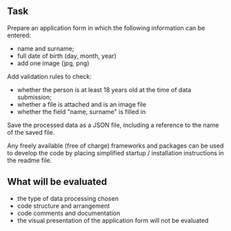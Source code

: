 ## Task

Prepare an application form in which the following information can be entered:

- name and surname;
- full date of birth (day, month, year)
- add one image (jpg, png)

Add validation rules to check:

- whether the person is at least 18 years old at the time of data submission;
- whether a file is attached and is an image file
- whether the field "name, surname" is filled in

Save the processed data as a JSON file, including a reference to the name of the saved file.

Any freely available (free of charge) frameworks and packages can be used to develop the code by placing simplified startup / installation instructions in the readme file.

## What will be evaluated

- the type of data processing chosen
- code structure and arrangement
- code comments and documentation
- the visual presentation of the application form will not be evaluated